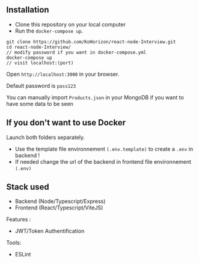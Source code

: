 ##  Installation
 
* Clone this repository on your local computer
* Run the `docker-compose up`.

```shell
git clone https://github.com/KoHorizon/react-node-Interview.git
cd react-node-Interview/
// modify password if you want in docker-compose.yml
docker-compose up
// visit localhost:(port)
```
Open `http://localhost:3000` in your browser.

Default password is `pass123`

You can manually import `Products.json` in your MongoDB if you want to have some data to be seen

## If you don't want to use Docker

Launch both folders separately.
* Use the template file environnement `(.env.template)` to create a `.env` in backend ! 
* If needed change the url of the backend in frontend file environnement `(.env)`


## Stack used

* Backend (Node/Typescript/Express)
* Frontend (React/Typescript/ViteJS)

Features :
* JWT/Token Authentification 


Tools:
* ESLint 
